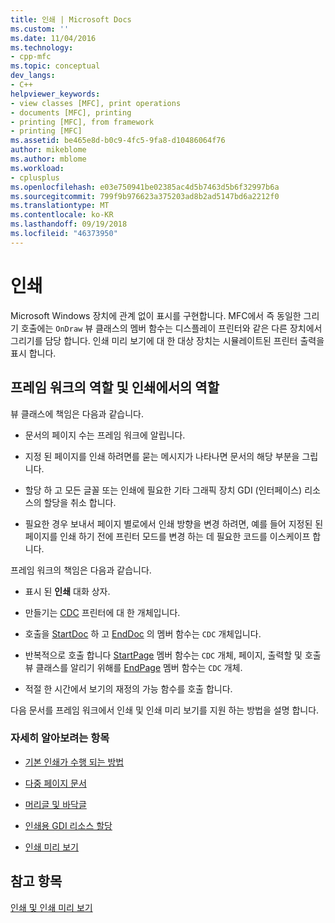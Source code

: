 ```yaml
---
title: 인쇄 | Microsoft Docs
ms.custom: ''
ms.date: 11/04/2016
ms.technology:
- cpp-mfc
ms.topic: conceptual
dev_langs:
- C++
helpviewer_keywords:
- view classes [MFC], print operations
- documents [MFC], printing
- printing [MFC], from framework
- printing [MFC]
ms.assetid: be465e8d-b0c9-4fc5-9fa8-d10486064f76
author: mikeblome
ms.author: mblome
ms.workload:
- cplusplus
ms.openlocfilehash: e03e750941be02385ac4d5b7463d5b6f32997b6a
ms.sourcegitcommit: 799f9b976623a375203ad8b2ad5147bd6a2212f0
ms.translationtype: MT
ms.contentlocale: ko-KR
ms.lasthandoff: 09/19/2018
ms.locfileid: "46373950"
---
```

# <a name="printing"></a>인쇄

Microsoft Windows 장치에 관계 없이 표시를 구현합니다. MFC에서 즉 동일한 그리기 호출에는 `OnDraw` 뷰 클래스의 멤버 함수는 디스플레이 프린터와 같은 다른 장치에서 그리기를 담당 합니다. 인쇄 미리 보기에 대 한 대상 장치는 시뮬레이트된 프린터 출력을 표시 합니다.

##  <a name="_core_your_role_in_printing_vs.._the_framework.92.s_role"></a> 프레임 워크의 역할 및 인쇄에서의 역할

뷰 클래스에 책임은 다음과 같습니다.

- 문서의 페이지 수는 프레임 워크에 알립니다.

- 지정 된 페이지를 인쇄 하려면를 묻는 메시지가 나타나면 문서의 해당 부분을 그립니다.

- 할당 하 고 모든 글꼴 또는 인쇄에 필요한 기타 그래픽 장치 GDI (인터페이스) 리소스의 할당을 취소 합니다.

- 필요한 경우 보내서 페이지 별로에서 인쇄 방향을 변경 하려면, 예를 들어 지정된 된 페이지를 인쇄 하기 전에 프린터 모드를 변경 하는 데 필요한 코드를 이스케이프 합니다.

프레임 워크의 책임은 다음과 같습니다.

- 표시 된 **인쇄** 대화 상자.

- 만들기는 [CDC](../mfc/reference/cdc-class.md) 프린터에 대 한 개체입니다.

- 호출을 [StartDoc](../mfc/reference/cdc-class.md#startdoc) 하 고 [EndDoc](../mfc/reference/cdc-class.md#enddoc) 의 멤버 함수는 `CDC` 개체입니다.

- 반복적으로 호출 합니다 [StartPage](../mfc/reference/cdc-class.md#startpage) 멤버 함수는 `CDC` 개체, 페이지, 출력할 및 호출 뷰 클래스를 알리기 위해를 [EndPage](../mfc/reference/cdc-class.md#endpage) 멤버 함수는 `CDC` 개체.

- 적절 한 시간에서 보기의 재정의 가능 함수를 호출 합니다.

다음 문서를 프레임 워크에서 인쇄 및 인쇄 미리 보기를 지원 하는 방법을 설명 합니다.

### <a name="what-do-you-want-to-know-more-about"></a>자세히 알아보려는 항목

- [기본 인쇄가 수행 되는 방법](../mfc/how-default-printing-is-done.md)

- [다중 페이지 문서](../mfc/multipage-documents.md)

- [머리글 및 바닥글](../mfc/headers-and-footers.md)

- [인쇄용 GDI 리소스 할당](../mfc/allocating-gdi-resources.md)

- [인쇄 미리 보기](../mfc/print-preview-architecture.md)

## <a name="see-also"></a>참고 항목

[인쇄 및 인쇄 미리 보기](../mfc/printing-and-print-preview.md)

